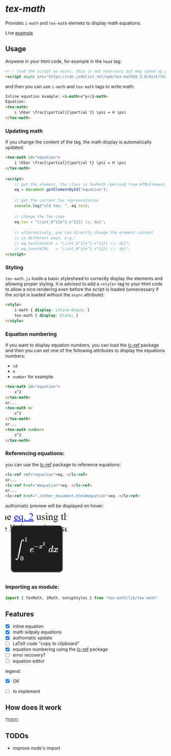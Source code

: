 
# *tex-math*

Provides `i-math` and `tex-math` elemets to display math equations.

<!-- see https://stackoverflow.com/questions/6551446/can-i-run-html-files-directly-from-github-instead-of-just-viewing-their-source -->
Live [example](https://raw.githack.com/lucaciucci/tex-math/main/examples/index.html)

## Usage
Anywere in your html code, for example in the `head` tag:
```html
<!-- load the script as async, this is not necessary but may speed up page rendering, remove 'async' if you need to access the elements instantly -->
<script async src="https://cdn.jsdelivr.net/npm/tex-math@1.3.0/dist/tex-math.js"></script>
```
and then you can use `i-math` and `tex-math` tags to write math:
```html
Inline equation example: <i-math>x^y</i-math>
Equation:
<tex-math>
    i \hbar \frac{\partial}{\partial t} \psi = H \psi
</tex-math>
```

### Updating math
If you change the content of the tag, the math display is automatically updated:
```html
<tex-math id="equation">
    i \hbar \frac{\partial}{\partial t} \psi = H \psi
</tex-math>

<script>
    // get the element, the class is TexMath (derived from HTMLElement)
    eq = document.getElementById("equation");

    // get the current Tex representation
    console.log("old tex: ", eq.tex);

    // change the Tex code
    eq.tex = "\\int_0^1{e^{-x^{2}} \\; dx}";

    // alternatively, you can directly change the element content
    // in different ways, e.g.:
    // eq.textContent = "\\int_0^1{e^{-x^{2}} \\; dx}";
    // eq.innerHTML   = "\\int_0^1{e^{-x^{2}} \\; dx}";
</script>
```

### Styling
`tex-math.js` loads a basic stylesheed to correctly display the elements and allowing proper styling. It is advised to add a `<style>` tag to your html code to allow a nice rendering even before the script is loaded (unnecessary if the script is loaded without the `async` attribute):
```html
<style>
    i-math { display: inline-block; }
    tex-math { display: block; }
</style>
```

### Equation numbering
if you want to display equation numbers, you can load the [lc-ref](https://www.npmjs.com/package/lc-ref) package and then you can set one of the following attributes to display the equations numbers:
 - `id`
 - `n`
 - `number`
for example:
```html
<tex-math id="equation">
    x^2
</tex-math>
or...
<tex-math n>
    x^2
</tex-math>
or...
<tex-math number>
    x^2
</tex-math>
```

### Referencing equations:
you can use the [lc-ref](https://www.npmjs.com/package/lc-ref) package to reference equations:
```html
<lc-ref ref="equation">eq. </lc-ref>
or...
<lc-ref href="#equation">eq. </lc-ref>
or...
<lc-ref href="./other_document.html#equation">eq. </lc-ref>
```
authomatic preview will be displayed on hover:  
![hover preview](./docs/img/hover_preview.png)

### Importing as module:
```typescript
import { TexMath, IMath, setupStyles } from "tex-math/lib/tex-math"
```

## Features
 - [x] inline equation
 - [x] math sidpaly equations
 - [x] authomatic update
 - [ ] LaTeX code "copy to clipboard"
 - [x] equation numbering using the [lc-ref](https://www.npmjs.com/package/lc-ref) package
 - [ ] error recovery?
 - [ ] equation editor

legend:
 - [x] OK
 - [ ] to implement


## How does it work
TODO

## TODOs
 - improve node's import